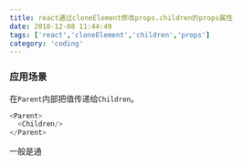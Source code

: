 ```yaml
---
title: react通过cloneElement修改props.children的props属性
date: 2018-12-08 11:44:49
tags: ['react','cloneElement','children','props']
category: 'coding'
---
```


### 应用场景

在`Parent`内部把值传递给`Children`。
```javascript
<Parent>
  <Children/>
</Parent>
```
一般是通